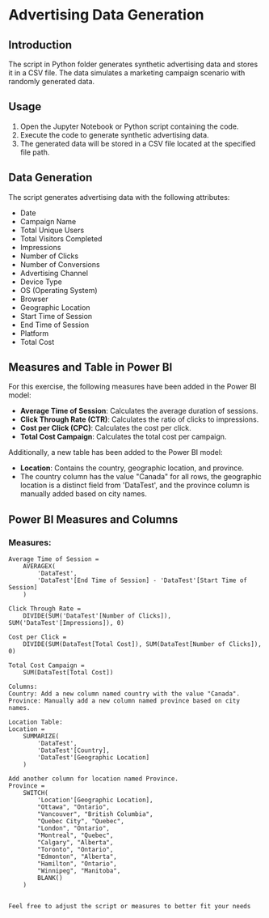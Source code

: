 # Advertising Data Generation

## Introduction

The script in Python folder generates synthetic advertising data and stores it in a CSV file. The data simulates a marketing campaign scenario with randomly generated data.

## Usage

1. Open the Jupyter Notebook or Python script containing the code.
2. Execute the code to generate synthetic advertising data.
3. The generated data will be stored in a CSV file located at the specified file path.

## Data Generation

The script generates advertising data with the following attributes:
- Date
- Campaign Name
- Total Unique Users
- Total Visitors Completed
- Impressions
- Number of Clicks
- Number of Conversions
- Advertising Channel
- Device Type
- OS (Operating System)
- Browser
- Geographic Location
- Start Time of Session
- End Time of Session
- Platform
- Total Cost

## Measures and Table in Power BI

For this exercise, the following measures have been added in the Power BI model:
- **Average Time of Session**: Calculates the average duration of sessions.
- **Click Through Rate (CTR)**: Calculates the ratio of clicks to impressions.
- **Cost per Click (CPC)**: Calculates the cost per click.
- **Total Cost Campaign**: Calculates the total cost per campaign.

Additionally, a new table has been added to the Power BI model:
- **Location**: Contains the country, geographic location, and province.
- The country column has the value "Canada" for all rows, the geographic location is a distinct field from 'DataTest', and the province column is manually added based on city names.

## Power BI Measures and Columns

### Measures:
```DAX
Average Time of Session = 
    AVERAGEX(
        'DataTest',
        'DataTest'[End Time of Session] - 'DataTest'[Start Time of Session]
    )

Click Through Rate = 
    DIVIDE(SUM('DataTest'[Number of Clicks]), SUM('DataTest'[Impressions]), 0)

Cost per Click = 
    DIVIDE(SUM(DataTest[Total Cost]), SUM(DataTest[Number of Clicks]), 0)

Total Cost Campaign = 
    SUM(DataTest[Total Cost])

Columns:
Country: Add a new column named country with the value "Canada".
Province: Manually add a new column named province based on city names.

Location Table:
Location = 
    SUMMARIZE(
        'DataTest',
        'DataTest'[Country],
        'DataTest'[Geographic Location]
    )

Add another column for location named Province.
Province = 
    SWITCH(
        'Location'[Geographic Location],
        "Ottawa", "Ontario",
        "Vancouver", "British Columbia",
        "Quebec City", "Quebec",
        "London", "Ontario",
        "Montreal", "Quebec",
        "Calgary", "Alberta",
        "Toronto", "Ontario",
        "Edmonton", "Alberta",
        "Hamilton", "Ontario",
        "Winnipeg", "Manitoba",
        BLANK()
    )


Feel free to adjust the script or measures to better fit your needs
